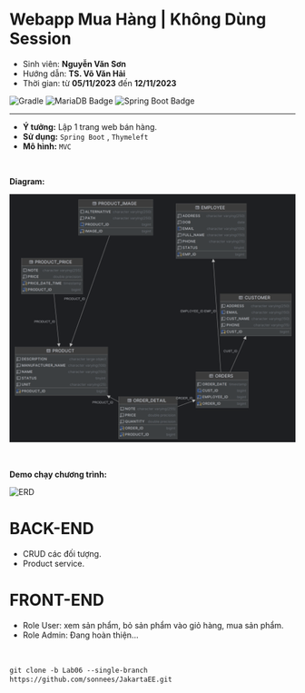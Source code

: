 # Webapp Mua Hàng | Không Dùng Session 
- Sinh viên: **Nguyễn Văn Sơn**
- Hướng dẫn: **TS. Võ Văn Hải**
- Thời gian: từ **05/11/2023**  đến **12/11/2023**

![Gradle](https://img.shields.io/badge/Gradle-02303A.svg?style=for-the-badge&logo=Gradle&logoColor=black)
<img src="https://th.bing.com/th/id/R.d433e5db311d0fe02f52e4db3b5cc743?rik=sNF4YqL55B8yYQ&riu=http%3a%2f%2fh2database.com%2fhtml%2fimages%2fh2-logo-2.png&ehk=IBnDTb4FFDrxdQ3V3Pbd6ZLsqndsNau6X862s8MAijg%3d&risl=&pid=ImgRaw&r=0?style=for-the-badge&logo=mariadb&logoColor=black" alt="MariaDB Badge" height="28" width="100">
![Spring Boot Badge](https://img.shields.io/badge/Spring%20Boot-6DB33F?logo=springboot&logoColor=fff&style=for-the-badge)

  <hr>

- **Ý tưởng:** Lập 1 trang web bán hàng. <br>
- **Sử dụng:** `Spring Boot` , `Thymeleft` <br>
- **Mô hình:** `MVC` <br>
<br>

**Diagram:**

  ![ERD](/img/Diagram.png)

<br>

**Demo chạy chương trình:**

  ![ERD](/img/Lab06.gif)



# BACK-END
- CRUD các đối tượng.
- Product service.



# FRONT-END 
- Role User: xem sản phẩm, bỏ sản phẩm vào giỏ hàng, mua sản phẩm.<br>
- Role Admin: Đang hoàn thiện... <br>


<br>

```git
git clone -b Lab06 --single-branch https://github.com/sonnees/JakartaEE.git
```
 








